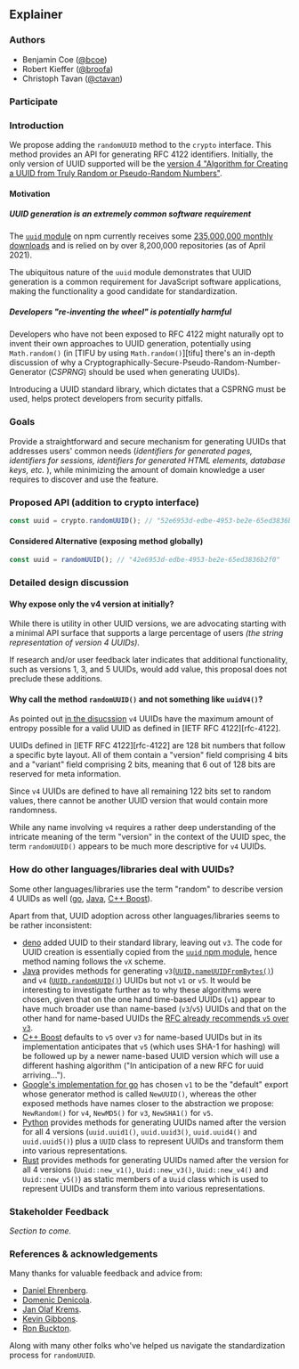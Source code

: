 ## Explainer

### Authors

- Benjamin Coe ([@bcoe](https://github.com/bcoe))
- Robert Kieffer ([@broofa](https://github.com/broofa))
- Christoph Tavan ([@ctavan](https://github.com/ctavan))

### Participate

### Introduction

We propose adding the `randomUUID` method to the `crypto` interface. This method
provides an API for generating RFC 4122 identifiers. Initially, the only
version of UUID supported will be the [version 4 "Algorithm for Creating a UUID from Truly Random or Pseudo-Random Numbers"](https://tools.ietf.org/html/rfc4122#section-4.4).

#### Motivation

##### UUID generation is an extremely common software requirement

The [`uuid` module](https://www.npmjs.com/package/uuid) on npm currently receives some
[235,000,000 monthly downloads](https://npm-stat.com/charts.html?package=uuid) and is relied on by over 8,200,000 repositories (as of April 2021).

The ubiquitous nature of the `uuid` module demonstrates that UUID generation is a common
requirement for JavaScript software applications, making the functionality a good candidate for standardization.

##### Developers "re-inventing the wheel" is potentially harmful

Developers who have not been exposed to RFC 4122 might naturally opt to invent their own approaches
to UUID generation, potentially using `Math.random()` (in [TIFU by using `Math.random()`][tifu]
there's an in-depth discussion of why a Cryptographically-Secure-Pseudo-Random-Number-Generator
(_CSPRNG_) should be used when generating UUIDs).

Introducing a UUID standard library, which dictates that a CSPRNG must be used, helps protect
developers from security pitfalls.

### Goals

Provide a straightforward and secure mechanism for generating UUIDs that 
addresses users' common needs (_identifiers for generated pages, identifiers for sessions,
identifiers for generated HTML elements, database keys, etc._ ), while
minimizing the amount of domain knowledge a user requires to discover and
use the feature.

### Proposed API (addition to crypto interface)

```js
const uuid = crypto.randomUUID(); // "52e6953d-edbe-4953-be2e-65ed3836b2f0"
```

#### Considered Alternative (exposing method globally)

```js
const uuid = randomUUID(); // "42e6953d-edbe-4953-be2e-65ed3836b2f0"
```

### Detailed design discussion

#### Why expose only the v4 version at initially?

While there is utility in other UUID versions, we are advocating starting with a minimal API
surface that supports a large percentage of users _(the string representation of version 4 UUIDs)._

If research and/or user feedback later indicates that additional functionality, such as versions 1, 3, and 5 UUIDs, would add value, this proposal does not preclude these additions.

#### Why call the method `randomUUID()` and not something like `uuidV4()`?

As pointed out [in the disucssion](https://github.com/tc39/proposal-uuid/issues/3#issuecomment-544173041) `v4`
UUIDs have the maximum amount of entropy possible for a valid UUID as defined in [IETF RFC
4122][rfc-4122].

UUIDs defined in [IETF RFC 4122][rfc-4122] are 128 bit numbers that follow a specific byte layout. All of them contain a "version" field comprising 4 bits and a "variant" field comprising 2 bits, meaning that 6 out of 128 bits are reserved for meta information.

Since `v4` UUIDs are defined to have all remaining 122 bits set to random values, there cannot be another UUID version that would contain more randomness.

While any name involving `v4` requires a rather deep understanding of the intricate meaning of the term "version" in the context of the UUID spec, the term `randomUUID()` appears to be much more descriptive for `v4` UUIDs.

### How do other languages/libraries deal with UUIDs?

Some other languages/libraries use the term "random" to describe version 4 UUIDs as well
([go](https://godoc.org/github.com/google/uuid#NewRandom),
[Java](<https://docs.oracle.com/javase/10/docs/api/java/util/UUID.html#randomUUID()>),
[C++ Boost](https://www.boost.org/doc/libs/1_71_0/boost/uuid/random_generator.hpp)).

Apart from that, UUID adoption across other languages/libraries seems to be rather inconsistent:

- [deno](https://github.com/denoland/deno/tree/master/std/uuid) added UUID to their standard
  library, leaving out `v3`. The code for UUID creation is essentially copied from the
  [`uuid` npm module](https://github.com/uuidjs/uuid), hence method naming follows the `vX` scheme.
- [Java](https://docs.oracle.com/javase/10/docs/api/java/util/UUID.html) provides methods for
  generating
  `v3`([`UUID.nameUUIDFromBytes()`](<https://docs.oracle.com/javase/10/docs/api/java/util/UUID.html#nameUUIDFromBytes(byte%5B%5D)>))
  and `v4`
  ([`UUID.randomUUID()`](<https://docs.oracle.com/javase/10/docs/api/java/util/UUID.html#randomUUID()>))
  UUIDs but not `v1` or `v5`. It would be interesting to investigate further as to why these
  algorithms were chosen, given that on the one hand time-based UUIDs (`v1`) appear to have much
  broader use than name-based (`v3`/`v5`) UUIDs and that on the other hand for name-based UUIDs the
  [RFC already recommends `v5` over `v3`](https://tools.ietf.org/html/rfc4122#section-4.3).
- [C++ Boost](https://www.boost.org/doc/libs/1_71_0/libs/uuid/doc/uuid.html#boost/uuid/name_generator.hpp)
  defaults to `v5` over `v3` for name-based UUIDs but in its implementation anticipates that `v5`
  (which uses SHA-1 for hashing) will be followed up by a newer name-based UUID version which will
  use a different hashing algorithm ("In anticipation of a new RFC for uuid arriving…").
- [Google's implementation for go](https://godoc.org/github.com/google/uuid#NewUUID) has chosen
  `v1` to be the "default" export whose generator method is called `NewUUID()`, whereas the other
  exposed methods have names closer to the abstraction we propose: `NewRandom()` for `v4`,
  `NewMD5()` for `v3`, `NewSHA1()` for `v5`.
- [Python](https://docs.python.org/3/library/uuid.html) provides methods for generating UUIDs named
  after the version for all 4 versions (`uuid.uuid1()`, `uuid.uuid3()`, `uuid.uuid4()` and
  `uuid.uuid5()`) plus a `UUID` class to represent UUIDs and transform them into various
  representations.
- [Rust](https://docs.rs/uuid/latest/uuid/) provides methods for generating UUIDs named after the
  version for all 4 versions (`Uuid::new_v1()`, `Uuid::new_v3()`, `Uuid::new_v4()` and
  `Uuid::new_v5()`) as static members of a `Uuid` class which is used to represent UUIDs and
  transform them into various representations.

### Stakeholder Feedback

_Section to come._

### References & acknowledgements

Many thanks for valuable feedback and advice from:

* [Daniel Ehrenberg](https://github.com/littledan).
* [Domenic Denicola](https://github.com/domenic).
* [Jan Olaf Krems](https://github.com/jkrems).
* [Kevin Gibbons](https://github.com/bakkot).
* [Ron Buckton](https://github.com/rbuckton).

Along with many other folks who've helped us navigate the standardization
process for `randomUUID`.

